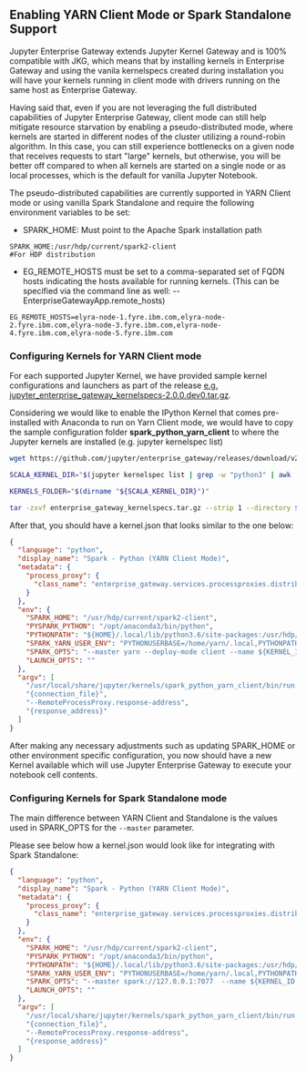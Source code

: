 ## Enabling YARN Client Mode or Spark Standalone Support

Jupyter Enterprise Gateway extends Jupyter Kernel Gateway and is 100% compatible with JKG, which means that by
installing kernels in Enterprise Gateway and using the vanila kernelspecs created during installation you will
have your kernels running in client mode with drivers running on the same host as Enterprise Gateway. 

Having said that, even if you are not leveraging the full distributed capabilities of Jupyter Enterprise Gateway,
client mode can still help mitigate resource starvation by enabling a pseudo-distributed mode,
where kernels are started in different nodes of the cluster utilizing a round-robin algorithm.
In this case, you can still experience bottlenecks on a given node that receives requests to start
"large" kernels, but otherwise, you will be better off compared to when all kernels are started
on a single node or as local processes, which is the default for vanilla Jupyter Notebook.

The pseudo-distributed capabilities are currently supported in YARN Client mode or using vanilla Spark Standalone and 
require the following environment variables to be set:

* SPARK_HOME: Must point to the Apache Spark installation path
```
SPARK_HOME:/usr/hdp/current/spark2-client                            #For HDP distribution
```

* EG_REMOTE_HOSTS must be set to a comma-separated set of FQDN hosts indicating the hosts available for running kernels.
(This can be specified via the command line as well: --EnterpriseGatewayApp.remote_hosts)

```
EG_REMOTE_HOSTS=elyra-node-1.fyre.ibm.com,elyra-node-2.fyre.ibm.com,elyra-node-3.fyre.ibm.com,elyra-node-4.fyre.ibm.com,elyra-node-5.fyre.ibm.com
```

### Configuring Kernels for YARN Client mode

For each supported Jupyter Kernel, we have provided sample kernel configurations and launchers as part of the release
[e.g. jupyter_enterprise_gateway_kernelspecs-2.0.0.dev0.tar.gz](https://github.com/jupyter/enterprise_gateway/releases/download/v2.0.0.dev0/jupyter_enterprise_gateway_kernelspecs-2.0.0.dev0.tar.gz).

Considering we would like to enable the IPython Kernel that comes pre-installed with Anaconda to run on
Yarn Client mode, we would have to copy the sample configuration folder **spark_python_yarn_client**
to where the Jupyter kernels are installed (e.g. jupyter kernelspec list)

``` Bash
wget https://github.com/jupyter/enterprise_gateway/releases/download/v2.0.0.dev0/jupyter_enterprise_gateway_kernelspecs-2.0.0.dev0.tar.gz

SCALA_KERNEL_DIR="$(jupyter kernelspec list | grep -w "python3" | awk '{print $2}')"

KERNELS_FOLDER="$(dirname "${SCALA_KERNEL_DIR}")"

tar -zxvf enterprise_gateway_kernelspecs.tar.gz --strip 1 --directory $KERNELS_FOLDER/spark_python_yarn_client/ spark_python_yarn_client/

```

After that, you should have a kernel.json that looks similar to the one below:

```json
{
  "language": "python",
  "display_name": "Spark - Python (YARN Client Mode)",
  "metadata": {
    "process_proxy": {
      "class_name": "enterprise_gateway.services.processproxies.distributed.DistributedProcessProxy"
    }
  },
  "env": {
    "SPARK_HOME": "/usr/hdp/current/spark2-client",
    "PYSPARK_PYTHON": "/opt/anaconda3/bin/python",
    "PYTHONPATH": "${HOME}/.local/lib/python3.6/site-packages:/usr/hdp/current/spark2-client/python:/usr/hdp/current/spark2-client/python/lib/py4j-0.10.4-src.zip",
    "SPARK_YARN_USER_ENV": "PYTHONUSERBASE=/home/yarn/.local,PYTHONPATH=${HOME}/.local/lib/python3.6/site-packages:/usr/hdp/current/spark2-client/python:/usr/hdp/current/spark2-client/python/lib/py4j-0.10.4-src.zip,PATH=/opt/anaconda2/bin:$PATH",
    "SPARK_OPTS": "--master yarn --deploy-mode client --name ${KERNEL_ID:-ERROR__NO__KERNEL_ID} --conf spark.yarn.submit.waitAppCompletion=false",
    "LAUNCH_OPTS": ""
  },
  "argv": [
    "/usr/local/share/jupyter/kernels/spark_python_yarn_client/bin/run.sh",
    "{connection_file}",
    "--RemoteProcessProxy.response-address",
    "{response_address}"
  ]
}
```

After making any necessary adjustments such as updating SPARK_HOME or other environment specific configuration, you now should have 
a new Kernel available which will use Jupyter Enterprise Gateway to execute your notebook cell contents.

### Configuring Kernels for Spark Standalone mode

The main difference between YARN Client and Standalone is the values used in SPARK_OPTS for the ```--master``` parameter.

Please see below how a kernel.json would look like for integrating with Spark Standalone:
 
 
```json
{
  "language": "python",
  "display_name": "Spark - Python (YARN Client Mode)",
  "metadata": {
    "process_proxy": {
      "class_name": "enterprise_gateway.services.processproxies.distributed.DistributedProcessProxy"
    }
  },
  "env": {
    "SPARK_HOME": "/usr/hdp/current/spark2-client",
    "PYSPARK_PYTHON": "/opt/anaconda3/bin/python",
    "PYTHONPATH": "${HOME}/.local/lib/python3.6/site-packages:/usr/hdp/current/spark2-client/python:/usr/hdp/current/spark2-client/python/lib/py4j-0.10.4-src.zip",
    "SPARK_YARN_USER_ENV": "PYTHONUSERBASE=/home/yarn/.local,PYTHONPATH=${HOME}/.local/lib/python3.6/site-packages:/usr/hdp/current/spark2-client/python:/usr/hdp/current/spark2-client/python/lib/py4j-0.10.4-src.zip,PATH=/opt/anaconda2/bin:$PATH",
    "SPARK_OPTS": "--master spark://127.0.0.1:7077  --name ${KERNEL_ID:-ERROR__NO__KERNEL_ID} --conf spark.yarn.submit.waitAppCompletion=false",
    "LAUNCH_OPTS": ""
  },
  "argv": [
    "/usr/local/share/jupyter/kernels/spark_python_yarn_client/bin/run.sh",
    "{connection_file}",
    "--RemoteProcessProxy.response-address",
    "{response_address}"
  ]
}
```
